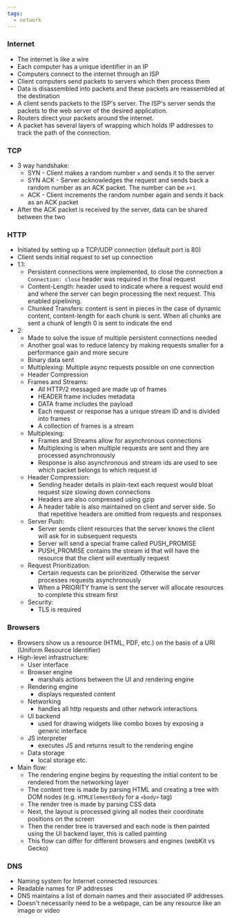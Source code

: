 ```yaml
---
tags:
  - network
---
```

### Internet
- The internet is like a wire 
- Each computer has a unique identifier in an IP 
- Computers connect to the internet through an ISP
- Client computers send packets to servers which then process them
- Data is disassembled into packets and these packets are reassembled at the destination
- A client sends packets to the ISP's server. The ISP's server sends the packets to the web server of the desired application.
- Routers direct your packets around the internet.
- A packet has several layers of wrapping which holds IP addresses to track the path of the connection.

### TCP
 - 3 way handshake:
	 - SYN - Client makes a random number `x` and sends it to the server
	 - SYN ACK - Server acknowledges the request and sends back a random number as an ACK packet. The number can be  `x+1` 
	 - ACK - Client increments the random number again and sends it back as an ACK packet
- After the ACK packet is received by the server, data can be shared between the two
### HTTP
- Initiated by setting up a TCP/UDP connection (default port is 80)
- Client sends initial request to set up connection
- 1.1:
	- Persistent connections were implemented, to close the connection a `Connection: close` header was required in the final request
	- Content-Length: header used to indicate where a request would end and where the server can begin processing the next request. This enabled pipelining.
	- Chunked Transfers: content is sent in pieces in the case of dynamic content, content-length for each chunk is sent. When all chunks are sent a chunk of length 0 is sent to indicate the end
- 2:
	- Made to solve the issue of multiple persistent connections needed
	- Another goal was to reduce latency by making requests smaller for a performance gain and more secure
	- Binary data sent
	- Multiplexing: Multiple async requests possible on one connection
	- Header Compression
	- Frames and Streams: 
		- All HTTP/2 messaged are made up of frames
		- HEADER frame includes metadata
		- DATA frame includes the payload
		- Each request or response has a unique stream ID and is divided into frames
		- A collection of frames is a stream
	- Multiplexing:
		- Frames and Streams allow for asynchronous connections
		- Multiplexing is when multiple requests are sent and they are processed asynchronously 
		- Response is also asynchronous and stream ids are used to see which packet belongs to which request id
	- Header Compression:
		- Sending header details in plain-text each request would bloat request size slowing down connections
		- Headers are also compressed using gzip
		- A header table is also maintained on client and server side. So that repetitive headers are omitted from requests and responses
	- Server Push:
		- Server sends client resources that the server knows the client will ask for in subsequent requests
		- Server will send a special frame called PUSH_PROMISE
		- PUSH_PROMISE contains the stream id that will have the resource that the client will eventually request
	- Request Prioritization:
		- Certain requests can be prioritized. Otherwise the server processes requests asynchronously
		- When a PRIORITY frame is sent the server will allocate resources to complete this stream first
	- Security:
		- TLS is required

### Browsers
- Browsers show us a resource (HTML, PDF, etc.) on the basis of a URI (Uniform Resource Identifier)
- High-level infrastructure:
	- User interface
	- Browser engine 
		- marshals actions between the UI and rendering engine
	- Rendering engine 
		- displays requested content
	- Networking 
		- handles all http requests and other network interactions
	- UI backend
		- used for drawing widgets like combo boxes by exposing a generic interface
	- JS interpreter
		- executes JS and returns result to the rendering engine
	- Data storage
		- local storage etc.
- Main flow:
	- The rendering engine begins by requesting the initial content to be rendered from the networking layer
	- The content tree is made by parsing HTML and creating a tree with DOM nodes (e.g. `HTMLElementBody` for a `<body>` tag)
	- The render tree is made by parsing CSS data
	- Next, the layout is processed giving all nodes their coordinate positions on the screen
	- Then the render tree is traversed and each node is then painted using the UI backend layer, this is called painting
	- This flow can differ for different browsers and engines (webKit vs Gecko)

### DNS
- Naming system for Internet connected resources
- Readable names for IP addresses
- DNS maintains a list of domain names and their associated IP addresses
- Doesn't necessarily need to be a webpage, can be any resource like an image or video
